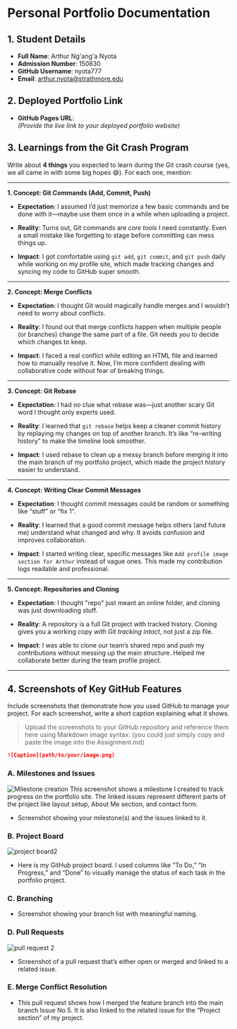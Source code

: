 # Personal Portfolio Documentation

## 1. Student Details

- **Full Name**: Arthur Ng'ang'a Nyota
- **Admission Number**: 150830
- **GitHub Username**: nyota777
- **Email**: arthur.nyota@strathmore.edu

## 2. Deployed Portfolio Link

- **GitHub Pages URL**:  
  _(Provide the live link to your deployed portfolio website)_

## 3. Learnings from the Git Crash Program

Write about **4 things** you expected to learn during the Git crash course (yes, we all came in with some big hopes 😅).
For each one, mention:

---

**1. Concept: Git Commands (Add, Commit, Push)**

- **Expectation**: I assumed I’d just memorize a few basic commands and be done with it—maybe use them once in a while when uploading a project.

- **Reality**: Turns out, Git commands are *core tools* I need constantly. Even a small mistake like forgetting to stage before committing can mess things up.

- **Impact**: I got comfortable using `git add`, `git commit`, and `git push` daily while working on my profile site, which made tracking changes and syncing my code to GitHub super smooth.

---

**2. Concept: Merge Conflicts**

- **Expectation**: I thought Git would magically handle merges and I wouldn’t need to worry about conflicts.

- **Reality**: I found out that merge conflicts happen when multiple people (or branches) change the same part of a file. Git needs *you* to decide which changes to keep.

- **Impact**: I faced a real conflict while editing an HTML file and learned how to manually resolve it. Now, I’m more confident dealing with collaborative code without fear of breaking things.

---

**3. Concept: Git Rebase**

- **Expectation**: I had no clue what rebase was—just another scary Git word I thought only experts used.

- **Reality**: I learned that `git rebase` helps keep a cleaner commit history by replaying my changes on top of another branch. It’s like “re-writing history” to make the timeline look smoother.

- **Impact**: I used rebase to clean up a messy branch before merging it into the main branch of my portfolio project, which made the project history easier to understand.

---

**4. Concept: Writing Clear Commit Messages**

- **Expectation**: I thought commit messages could be random or something like “stuff” or “fix 1”.

- **Reality**: I learned that a good commit message helps others (and future me) understand what changed and why. It avoids confusion and improves collaboration.

- **Impact**: I started writing clear, specific messages like `Add profile image section for Arthur` instead of vague ones. This made my contribution logs readable and professional.

---

**5. Concept: Repositories and Cloning**

- **Expectation**: I thought "repo" just meant an online folder, and cloning was just downloading stuff.

- **Reality**: A repository is a full Git project with tracked history. Cloning gives you a working copy *with Git tracking intact*, not just a zip file.

- **Impact**: I was able to clone our team’s shared repo and push my contributions without messing up the main structure. Helped me collaborate better during the team profile project.

---
## 4. Screenshots of Key GitHub Features

Include screenshots that demonstrate how you used GitHub to manage your project. For each screenshot, write a short caption explaining what it shows.

> Upload the screenshots to your GitHub repository and reference them here using Markdown image syntax:
> (you could just simply copy and paste the image into the Assignment.md)

```markdown
![Caption](path/to/your/image.png)
```

### A. Milestones and Issues
![Milestone creation](https://github.com/user-attachments/assets/dbcb5e1e-958f-4b47-9bcf-8dabd891c18c)
This screenshot shows a milestone I created to track progress on the portfolio site. The linked issues represent different parts of the project like layout setup, About Me section, and contact form.
- Screenshot showing your milestone(s) and the issues linked to it.

### B. Project Board
![project board2](https://github.com/user-attachments/assets/44ebbce8-3737-45cb-ae75-b3af364cf0d7)

- Here is my GitHub project board. I used columns like “To Do,” “In Progress,” and “Done” to visually manage the status of each task in the portfolio project.

### C. Branching

- Screenshot showing your branch list with meaningful naming.

### D. Pull Requests
![pull request 2](https://github.com/user-attachments/assets/b860f38e-08cb-4a79-a348-07fee80feba8)

- Screenshot of a pull request that’s either open or merged and linked to a related issue.

### E. Merge Conflict Resolution

- This pull request shows how I merged the feature branch into the main branch Issue No 5. It is also linked to the related issue for the “Project section” of my project.
